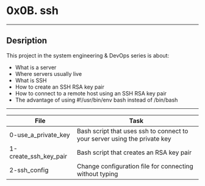 # 0x0B. ssh

---

## Desription 

This project in the system engineering & DevOps series is about:

* What is a server
* Where servers usually live
* What is SSH
* How to create an SSH RSA key pair
* How to connect to a remote host using an SSH RSA key pair
* The advantage of using #!/usr/bin/env bash instead of /bin/bash

---
File|Task
---|---
0-use_a_private_key | Bash script that uses ssh to connect to your server using the private key
1-create_ssh_key_pair | Bash script that creates an RSA key pair
2-ssh_config | Change configuration file for connecting without typing
